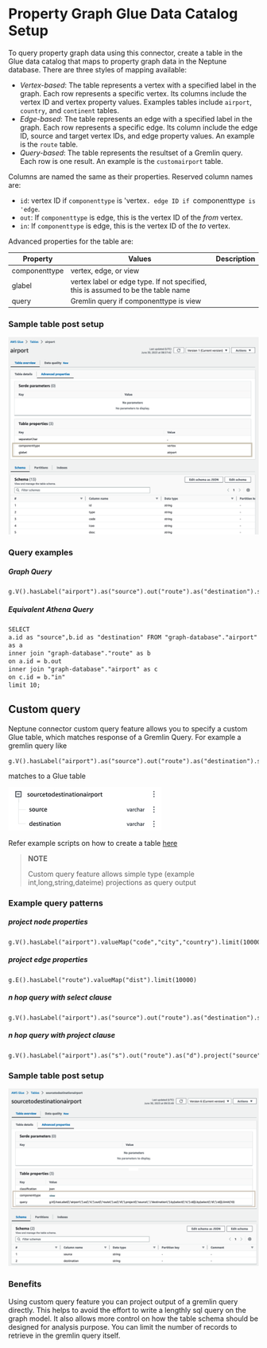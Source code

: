 # Property Graph Glue Data Catalog Setup

To query property graph data using this connector, create a table in the Glue data catalog that maps to property graph data in the Neptune database. There are three styles of mapping available:

- *Vertex-based*: The table represents a vertex with a specified label in the graph. Each row represents a specific vertex. Its columns include the vertex ID and vertex property values. Examples tables include `airport`, `country`, and `continent` tables.
- *Edge-based*: The table represents an edge with a specified label in the graph. Each row represents a specific edge. Its column include the edge ID, source and target vertex IDs, and edge property values. An example is the `route` table.
- *Query-based*: The table represents the resultset of a Gremlin query. Each row is one result. An example is the `customairport` table.

Columns are named the same as their properties. Reserved column names are:
- `id`: vertex ID if `componenttype` is 'vertex`. edge ID if `componenttype` is 'edge`.
- `out`: If `componenttype` is edge, this is the vertex ID of the *from* vertex.
- `in`: If `componenttype` is edge, this is the vertex ID of the *to* vertex.

Advanced properties for the table are:

|Property|Values|Description|
|--------|------|-----------|
|componenttype|vertex, edge, or view||
|glabel|vertex label or edge type. If not specified, this is assumed to be the table name||
|query|Gremlin query if componenttype is view|

### Sample table post setup

![](./assets/table.png)

### Query examples

##### Graph Query

```
g.V().hasLabel("airport").as("source").out("route").as("destination").select("source","destination").by(id()).limit(10)
```

#####  Equivalent Athena Query
```
SELECT 
a.id as "source",b.id as "destination" FROM "graph-database"."airport" as a 
inner join "graph-database"."route" as b 
on a.id = b.out
inner join "graph-database"."airport" as c 
on c.id = b."in"
limit 10;
```

## Custom query

Neptune connector custom query feature allows you to specify a custom Glue table, which matches response of a Gremlin Query. For example a gremlin query like 

```
g.V().hasLabel("airport").as("source").out("route").as("destination").select("source","destination").by(id()).limit(10)

```

matches to a Glue table 

![](./assets/customquery-exampletable.png)

Refer example scripts on how to create a table [here](./manual/sample-cli-script.sh)

> **NOTE**
>
> Custom query feature allows simple type (example int,long,string,dateime) projections as query output


### Example query patterns 

##### project node properties

```
g.V().hasLabel("airport").valueMap("code","city","country").limit(10000)
```

##### project edge properties

```
g.E().hasLabel("route").valueMap("dist").limit(10000)
```

##### n hop query with select clause

```
g.V().hasLabel("airport").as("source").out("route").as("destination").select("source","destination").by("code").limit(10)

```

##### n hop query with project clause
```
g.V().hasLabel("airport").as("s").out("route").as("d").project("source","destination").by(select("s").id()).by(select("d").id()).limit(10)

```

### Sample table post setup

![](./assets/customtable.png)

###  Benefits

Using custom query feature you can project output of a gremlin query directly. This helps to avoid the effort to write a lengthly sql query on the graph model. It also allows more control on how the table schema should be designed for analysis purpose. You can limit the number of records to retrieve in the gremlin query itself.




